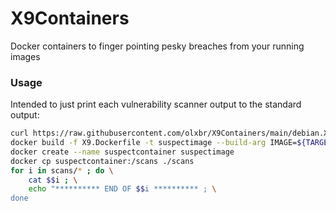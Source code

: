 # X9Containers
Docker containers to finger pointing pesky breaches from your running images

### Usage

Intended to just print each vulnerability scanner output to the standard output:

```sh
curl https://raw.githubusercontent.com/olxbr/X9Containers/main/debian.X9.Dockerfile --output X9.Dockerfile
docker build -f X9.Dockerfile -t suspectimage --build-arg IMAGE=${TARGET_IMAGE}:${VERSION} --quiet .
docker create --name suspectcontainer suspectimage
docker cp suspectcontainer:/scans ./scans
for i in scans/* ; do \
	cat $$i ; \
	echo "********** END OF $$i ********** ; \
done
```
